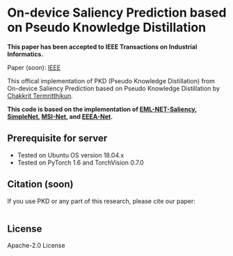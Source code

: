 # On-device Saliency Prediction based on Pseudo Knowledge Distillation

**This paper has been accepted to IEEE Transactions on Industrial Informatics.**

Paper (soon): [IEEE]()

This offical implementation of PKD (Pseudo Knowledge Distillation) from On-device Saliency Prediction based on Pseudo Knowledge Distillation by [Chakkrit Termritthikun](https://chakkritte.github.io/cv/).

**This code is based on the implementation of  [EML-NET-Saliency](https://github.com/SenJia/EML-NET-Saliency), [SimpleNet](https://github.com/samyak0210/saliency), [MSI-Net](https://github.com/alexanderkroner/saliency), and [EEEA-Net](https://github.com/chakkritte/EEEA-Net).**

## Prerequisite for server
 - Tested on Ubuntu OS version 18.04.x
 - Tested on PyTorch 1.6 and TorchVision 0.7.0

## Citation (soon)

If you use PKD or any part of this research, please cite our paper:
```

```
## License 

Apache-2.0 License
